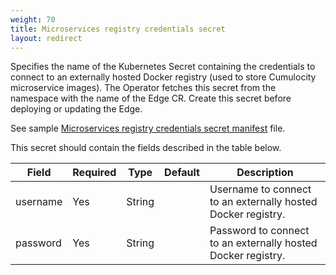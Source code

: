```yaml
---
weight: 70
title: Microservices registry credentials secret
layout: redirect
---
```


Specifies the name of the Kubernetes Secret containing the credentials to connect to an externally hosted Docker registry (used to store Cumulocity microservice images). The Operator fetches this secret from the namespace with the name of the Edge CR. Create this secret before deploying or updating the Edge.

See sample [Microservices registry credentials secret manifest](https://raw.githubusercontent.com/SoftwareAG/edge-k8s-operator-docs/main/samples/secret/microservices-registry-credentials-secret.yaml) file.

This secret should contain the fields described in the table below.

Field | Required | Type | Default | Description
----- | -------- | ---- | ------- | -----------
username | Yes | String |  | Username to connect to an externally hosted Docker registry.
password | Yes | String |  | Password to connect to an externally hosted Docker registry.